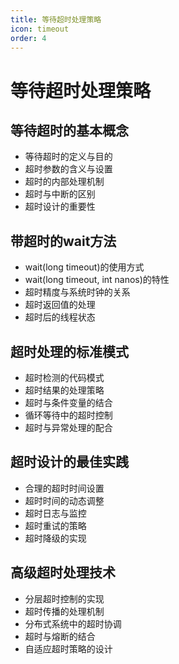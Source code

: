 ```yaml
---
title: 等待超时处理策略
icon: timeout
order: 4
---
```


# 等待超时处理策略

## 等待超时的基本概念

- 等待超时的定义与目的
- 超时参数的含义与设置
- 超时的内部处理机制
- 超时与中断的区别
- 超时设计的重要性

## 带超时的wait方法

- wait(long timeout)的使用方式
- wait(long timeout, int nanos)的特性
- 超时精度与系统时钟的关系
- 超时返回值的处理
- 超时后的线程状态

## 超时处理的标准模式

- 超时检测的代码模式
- 超时结果的处理策略
- 超时与条件变量的结合
- 循环等待中的超时控制
- 超时与异常处理的配合

## 超时设计的最佳实践

- 合理的超时时间设置
- 超时时间的动态调整
- 超时日志与监控
- 超时重试的策略
- 超时降级的实现

## 高级超时处理技术

- 分层超时控制的实现
- 超时传播的处理机制
- 分布式系统中的超时协调
- 超时与熔断的结合
- 自适应超时策略的设计
